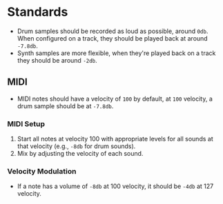 # Standards

- Drum samples should be recorded as loud as possible, around `0db`. When configured on a track, they should be played back at around `-7.8db`.
- Synth samples are more flexible, when they're played back on a track they should be around `-2db`.

## MIDI

- MIDI notes should have a velocity of `100` by default, at `100` velocity, a drum sample should be at `-7.8db`.

### MIDI Setup

1. Start all notes at velocity 100 with appropriate levels for all sounds at that velocity (e.g., `-8db` for drum sounds).
2. Mix by adjusting the velocity of each sound.

### Velocity Modulation

- If a note has a volume of `-8db` at 100 velocity, it should be `-4db` at 127 velocity.
